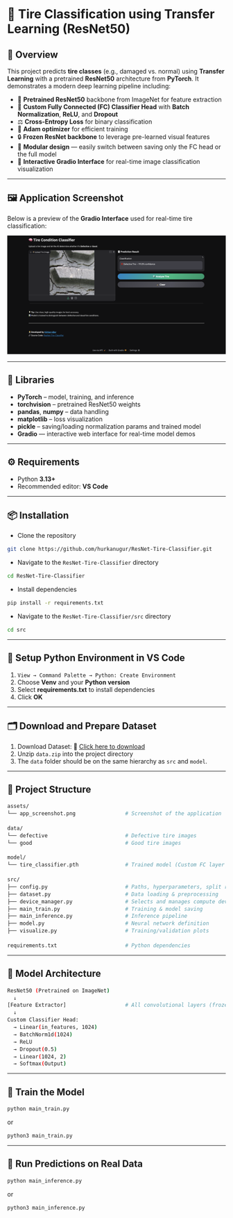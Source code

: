 # 🛞 Tire Classification using Transfer Learning (ResNet50)

## 📖 Overview
This project predicts **tire classes** (e.g., damaged vs. normal) using **Transfer Learning** with a pretrained **ResNet50** architecture from **PyTorch**. It demonstrates a modern deep learning pipeline including:

- 🧠 **Pretrained ResNet50** backbone from ImageNet for feature extraction  
- 🧩 **Custom Fully Connected (FC) Classifier Head** with **Batch Normalization**, **ReLU**, and **Dropout**  
- ⚖️ **Cross-Entropy Loss** for binary classification  
- 🚀 **Adam optimizer** for efficient training  
- 🔒 **Frozen ResNet backbone** to leverage pre-learned visual features  
- 🧰 **Modular design** — easily switch between saving only the FC head or the full model
- 🎨 **Interactive Gradio Interface** for real-time image classification visualization

---

## 🖼️ Application Screenshot

Below is a preview of the **Gradio Interface** used for real-time tire classification:

![Application Screenshot](assets/app_screenshot.png)

---

## 🧩 Libraries
- **PyTorch** – model, training, and inference  
- **torchvision** – pretrained ResNet50 weights
- **pandas**, **numpy** – data handling
- **matplotlib** – loss visualization  
- **pickle** – saving/loading normalization params and trained model
- **Gradio** — interactive web interface for real-time model demos 

---

## ⚙️ Requirements

- Python **3.13+**
- Recommended editor: **VS Code**

---

## 📦 Installation

- Clone the repository
```bash
git clone https://github.com/hurkanugur/ResNet-Tire-Classifier.git
```

- Navigate to the `ResNet-Tire-Classifier` directory
```bash
cd ResNet-Tire-Classifier
```

- Install dependencies
```bash
pip install -r requirements.txt
```

- Navigate to the `ResNet-Tire-Classifier/src` directory
```bash
cd src
```

---

## 🔧 Setup Python Environment in VS Code

1. `View → Command Palette → Python: Create Environment`  
2. Choose **Venv** and your **Python version**  
3. Select **requirements.txt** to install dependencies  
4. Click **OK**

---

## 🗂️ Download and Prepare Dataset

1. Download Dataset: 🔗 [Click here to download](https://drive.google.com/file/d/1_sR9tTuYAGgjiPNx9AelcsG8IStg6F1j/view?usp=sharing)
2. Unzip `data.zip` into the project directory
3. The `data` folder should be on the same hierarchy as `src` and `model`.

---

## 📂 Project Structure

```bash
assets/
└── app_screenshot.png                # Screenshot of the application

data/
└── defective                         # Defective tire images
└── good                              # Good tire images

model/
└── tire_classifier.pth               # Trained model (Custom FC layer weights)

src/
├── config.py                         # Paths, hyperparameters, split ratios
├── dataset.py                        # Data loading & preprocessing
├── device_manager.py                 # Selects and manages compute device
├── main_train.py                     # Training & model saving
├── main_inference.py                 # Inference pipeline
├── model.py                          # Neural network definition
├── visualize.py                      # Training/validation plots

requirements.txt                      # Python dependencies
```

---

## 📂 Model Architecture

```bash
ResNet50 (Pretrained on ImageNet)
  ↓
[Feature Extractor]                   # All convolutional layers (frozen)
  ↓
Custom Classifier Head:
  → Linear(in_features, 1024)
  → BatchNorm1d(1024)
  → ReLU
  → Dropout(0.5)
  → Linear(1024, 2)
  → Softmax(Output)
```

---

## 📂 Train the Model
```bash
python main_train.py
```
or
```bash
python3 main_train.py
```

---

## 📂 Run Predictions on Real Data
```bash
python main_inference.py
```
or
```bash
python3 main_inference.py
```
